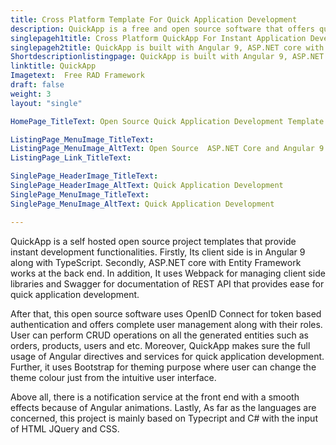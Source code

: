 ```yaml
---
title: Cross Platform Template For Quick Application Development
description: QuickApp is a free and open source software that offers quick application development. It lets user define permission based roles, REST API and many more.
singlepageh1title: Cross Platform QuickApp For Instant Application Development
singlepageh2title: QuickApp is built with Angular 9, ASP.NET core with Entity Framework. It offers authentication based on OpenID Connect and a customizable responsive dashboard
Shortdescriptionlistingpage: QuickApp is built with Angular 9, ASP.NET core with Entity Framework. It offers authentication based on OpenID Connect and a customizable responsive dashboard
linktitle: QuickApp
Imagetext:  Free RAD Framework
draft: false
weight: 3
layout: "single"

HomePage_TitleText: Open Source Quick Application Development Template in ASP.NET Core and Angular 9

ListingPage_MenuImage_TitleText: 
ListingPage_MenuImage_AltText: Open Source  ASP.NET Core and Angular 9 Based Quick Application Development Framework
ListingPage_Link_TitleText: 

SinglePage_HeaderImage_TitleText: 
SinglePage_HeaderImage_AltText: Quick Application Development
SinglePage_MenuImage_TitleText: 
SinglePage_MenuImage_AltText: Quick Application Development

---
```


QuickApp is a self hosted open source project templates that provide instant development functionalities. Firstly, Its client side is in Angular 9 along with TypeScript. Secondly, ASP.NET core with Entity Framework works at the back end. In addition, It uses Webpack for managing client side libraries and Swagger for documentation of REST API that provides ease for quick application development.

After that, this open source software uses OpenID Connect for token based authentication and offers complete user management along with their roles. User can perform CRUD operations on all the generated entities such as orders, products, users and etc. Moreover, QuickApp makes sure the full usage of Angular directives and services for quick application development. Further, it uses Bootstrap for theming purpose where user can change the theme colour just from the intuitive user interface.

Above all, there is a notification service at the front end with a smooth effects because of Angular animations. Lastly, As far as the languages are concerned, this project is mainly based on Typecript and C# with the input of HTML JQuery and CSS.